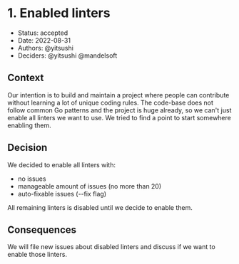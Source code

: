# 1. Enabled linters

* Status: accepted
* Date: 2022-08-31
* Authors: @yitsushi
* Deciders: @yitsushi @mandelsoft

## Context

Our intention is to build and maintain a project where people can contribute
without learning a lot of unique coding rules. The code-base does not follow
common Go patterns and the project is huge already, so we can't just enable all
linters we want to use. We tried to find a point to start somewhere enabling
them.

## Decision

We decided to enable all linters with:

* no issues
* manageable amount of issues (no more than 20)
* auto-fixable issues (--fix flag)

All remaining linters is disabled until we decide to enable them.

## Consequences

We will file new issues about disabled linters and discuss if we want to enable
those linters.
